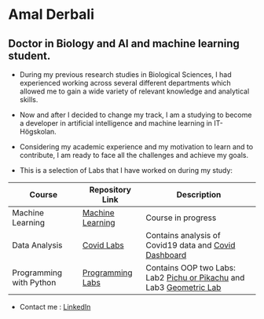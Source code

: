 # Amal Derbali

## Doctor in Biology and AI and machine learning student. 

- During my previous research studies in Biological Sciences, I had experienced working across several different departments which allowed me to gain a wide variety of relevant knowledge and analytical skills. 
- Now and after I decided to change my track, I am a studying to become a developer in artificial intelligence and machine learning in IT-Högskolan.
- Considering my academic experience and my motivation to learn and to contribute, I am ready to face all the challenges and achieve my goals. 

- This is a selection of Labs that I have worked on during my study:


|Course                   | Repository Link              | Description                                                                     |
| ------------------------| -----------------------------|---------------------------------------------------------------------------------|
| Machine Learning        | [Machine Learning][MachineLr]| Course in progress                                                              |
| Data Analysis           | [Covid Labs][databh]         | Contains analysis of Covid19 data and [Covid Dashboard][dash]                  |
| Programming with Python | [Programming Labs][pythonpr] | Contains OOP two Labs: Lab2 [Pichu or Pikachu][PP] and Lab3 [Geometric Lab][geo]|    



[pythonpr]: https://github.com/AmalDerbali/Programmering_med_Python_Amal_Derbali/tree/main/Labs
[PP]: https://github.com/AmalDerbali/Programmering_med_Python_Amal_Derbali/tree/main/Labs/Lab2
[geo]: https://github.com/AmalDerbali/Programmering_med_Python_Amal_Derbali/tree/main/Labs/Lab3
[databh]: https://github.com/AmalDerbali/Databehandling_AmalDerbali/tree/main/Lab
[dash]: https://github.com/AmalDerbali/Databehandling_AmalDerbali/tree/main/Lab/Covid_dashboard
[MachineLr]: https://github.com/AmalDerbali/Machine-learning-Amal-Derbali
[lk]: https://www.linkedin.com/in/amal-derbali-b76bb415a/

	



- Contact me : 
[LinkedIn][lk]

